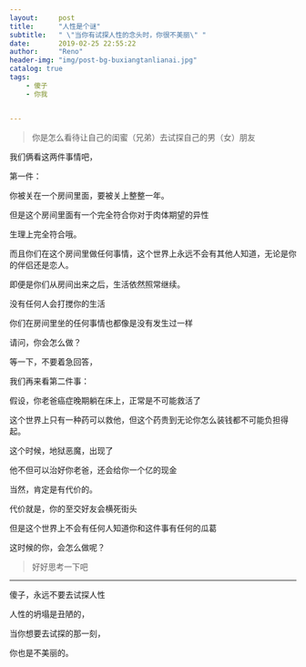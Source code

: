 ```yaml
---
layout:     post
title:      "人性是个谜"
subtitle:   " \"当你有试探人性的念头时，你很不美丽\" "
date:       2019-02-25 22:55:22
author:     "Reno"
header-img: "img/post-bg-buxiangtanlianai.jpg"
catalog: true
tags:
    - 傻子
    - 你我


---
```


> 你是怎么看待让自己的闺蜜（兄弟）去试探自己的男（女）朋友

我们俩看这两件事情吧，

第一件：

你被关在一个房间里面，要被关上整整一年。

但是这个房间里面有一个完全符合你对于肉体期望的异性

生理上完全符合哦。

而且你们在这个房间里做任何事情，这个世界上永远不会有其他人知道，无论是你的伴侣还是恋人。

即便是你们从房间出来之后，生活依然照常继续。

没有任何人会打搅你的生活

你们在房间里坐的任何事情也都像是没有发生过一样

请问，你会怎么做？

等一下，不要着急回答，

我们再来看第二件事：

假设，你老爸癌症晚期躺在床上，正常是不可能救活了

这个世界上只有一种药可以救他，但这个药贵到无论你怎么装钱都不可能负担得起。

这个时候，地狱恶魔，出现了

他不但可以治好你老爸，还会给你一个亿的现金

当然，肯定是有代价的。

代价就是，你的至交好友会横死街头

但是这个世界上不会有任何人知道你和这件事有任何的瓜葛

这时候的你，会怎么做呢？

> 好好思考一下吧

----

傻子，永远不要去试探人性

人性的坍塌是丑陋的，

当你想要去试探的那一刻，

你也是不美丽的。